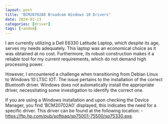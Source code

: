 ```yaml
---
layout: post
title: "BCM20702A0 Broadcom Windows 10 Drivers"
date: 2024-01-13
categories: [driver]
tags: [random]
---
```


I am currently utilizing a Dell E6330 Latitude Laptop, which despite its age, serves my needs adequately. This laptop was an economical choice as it was obtained at no cost. Furthermore, its robust construction makes it a reliable tool for my current requirements, which do not demand high processing power.

However, I encountered a challenge when transitioning from Debian Linux to Windows 10 LTSC IOT. The issue pertains to the installation of the correct Bluetooth driver. Windows does not automatically install the appropriate driver, necessitating some investigation to identify the correct one.

If you are using a Windows installation and upon checking the Device Manager, you find ‘BCM20702A0’ displayed, this indicates the need for a specific driver. This driver can be found at the following location:  - https://ftp.hp.com/pub/softpaq/sp75001-75500/sp75330.exe.